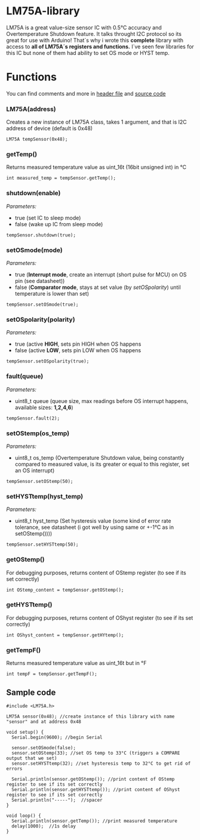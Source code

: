# LM75A-library
LM75A is a great value-size sensor IC with 0.5°C accuracy and Overtemperature Shutdown feature. It talks throught I2C protocol so its great for use with Arduino! That´s why i wrote this **complete** library with access to **all of LM75A´s registers and functions.** I´ve seen few libraries for this IC but none of them had ability to set OS mode or HYST temp.


# Functions
You can find comments and more in [header file](LM75A.h) and [source code](LM75A.cpp)

### LM75A(address)
Creates a new instance of LM75A class, takes 1 argument, and that is I2C address of device (default is 0x48)

`LM75A tempSensor(0x48);`

### getTemp()
Returns measured temperature value as uint_16t (16bit unsigned int) in °C

`int measured_temp = tempSensor.getTemp();`

### shutdown(enable)
*Parameters:*
- true (set IC to sleep mode)
- false (wake up IC from sleep mode)

` tempSensor.shutdown(true); `

### setOSmode(mode)
*Parameters:*
- true (**Interrupt mode**, create an interrupt (short pulse for MCU) on OS pin (see datasheet))
- false (**Comparator mode**, stays at set value (by *setOSpolarity*) until temperature is lower than set)

`tempSensor.setOSmode(true);`

### setOSpolarity(polarity)
*Parameters:*
- true (active **HIGH**, sets pin HIGH when OS happens
- false (active **LOW**, sets pin LOW when OS happens

`tempSensor.setOSpolarity(true);`

### fault(queue)
*Parameters:*
- uint8_t queue (queue size, max readings before OS interrupt happens, available sizes: **1,2,4,6**)

`tempSensor.fault(2);`

### setOStemp(os_temp)
*Parameters:*
- uint8_t os_temp (Overtemperature Shutdown value, being constantly compared to measured value, is its greater or equal to this register, set an OS interrupt)

`tempSensor.setOStemp(50);`

### setHYSTtemp(hyst_temp)
*Parameters:*
- uint8_t hyst_temp (Set hysteresis value (some kind of error rate tolerance, see datasheet (i got well by using same or +-1°C as in setOStemp())))

`tempSensor.setHYSTtemp(50);`

### getOStemp()
For debugging purposes, returns content of OStemp register (to see if its set correctly)

`int OStemp_content = tempSensor.getOStemp();`

### getHYSTtemp()
For debugging purposes, returns content of OShyst register (to see if its set correctly)

`int OShyst_content = tempSensor.getHYtemp();`

### getTempF()
Returns measured temperature value as uint_16t but in °F 

`int tempF = tempSensor.getTempF();`

## Sample code
```
#include <LM75A.h>

LM75A sensor(0x48); //create instance of this library with name "sensor" and at address 0x48

void setup() {
  Serial.begin(9600); //begin Serial

  sensor.setOSmode(false);
  sensor.setOStemp(33); //set OS temp to 33°C (triggers a COMPARE output that we set)
  sensor.setHYSTtemp(32); //set hysteresis temp to 32°C to get rid of errors

  Serial.println(sensor.getOStemp()); //print content of OStemp register to see if its set correctly
  Serial.println(sensor.getHYSTtemp()); //print content of OShyst register to see if its set correctly
  Serial.println("-----");  //spacer
}

void loop() {
  Serial.println(sensor.getTemp()); //print measured temperature
  delay(1000);  //1s delay
}
```
